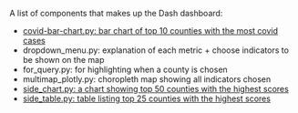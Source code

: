 A list of components that makes up the Dash dashboard:
- [covid-bar-chart.py: bar chart of top 10 counties with the most covid cases](https://raw.githubusercontent.com/community-insight-impact/dash_cvi_dashboard/master/App%20Visualization/Bar%20Chart%2006.30.png)
- dropdown_menu.py: explanation of each metric + choose indicators to be shown on the map
- for_query.py: for highlighting when a county is chosen 
- multimap_plotly.py: choropleth map showing all indicators chosen
- [side_chart.py: a chart showing top 50 counties with the highest scores](https://raw.githubusercontent.com/community-insight-impact/dash_cvi_dashboard/master/App%20Visualization/Side%20Chart%2007.15.png)
- [side_table.py: table listing top 25 counties with the highest scores ](https://raw.githubusercontent.com/community-insight-impact/dash_cvi_dashboard/master/App%20Visualization/Side%20Table%2007.15.png)
